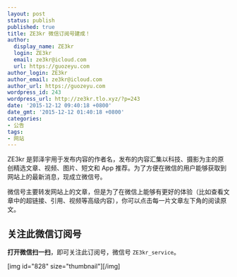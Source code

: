 ```yaml
---
layout: post
status: publish
published: true
title: ZE3kr 微信订阅号建成！
author:
  display_name: ZE3kr
  login: ZE3kr
  email: ze3kr@icloud.com
  url: https://guozeyu.com
author_login: ZE3kr
author_email: ze3kr@icloud.com
author_url: https://guozeyu.com
wordpress_id: 243
wordpress_url: http://ze3kr.tlo.xyz/?p=243
date: '2015-12-12 09:40:18 +0800'
date_gmt: '2015-12-12 01:40:18 +0800'
categories:
- 公告
tags:
- 网站
---
```

<p>ZE3kr 是郭泽宇用于发布内容的作者名，发布的内容汇集以科技、摄影为主的原创精选文章、视频、图片、短文和 App 推荐。为了方便在微信的用户能够获取到网站上的最新消息，现成立微信号。</p>
<p>微信号主要转发网站上的文章，但是为了在微信上能够有更好的体验（比如查看文章中的超链接、引用、视频等高级内容），你可以点击每一片文章左下角的阅读原文。</p>
<h2>关注此微信订阅号</h2>
<p><strong>打开微信扫一扫</strong>，即可关注此订阅号，微信号 <code>ZE3kr_service</code>。</p>
<p>[img id="828" size="thumbnail"][/img]</p>
